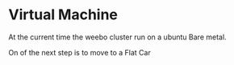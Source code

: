 # Virtual Machine

At the current time the weebo cluster run on a ubuntu Bare metal.

On of the next step is to move to a Flat Car
